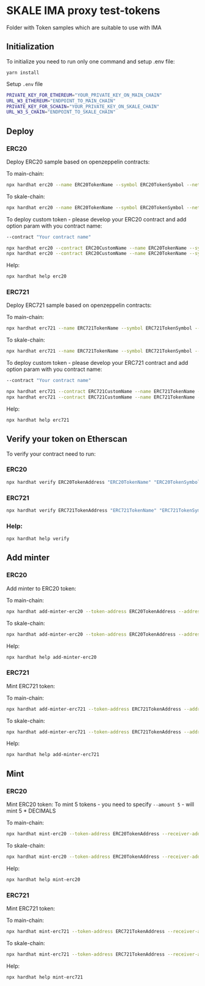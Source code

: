 <!-- SPDX-License-Identifier: (AGPL-3.0-only OR CC-BY-4.0) -->

# SKALE IMA proxy test-tokens

Folder with Token samples which are suitable to use with IMA

## Initialization

To initialize you need to run only one command and setup .env file:

`yarn install`


Setup `.env` file

```bash
PRIVATE_KEY_FOR_ETHEREUM="YOUR_PRIVATE_KEY_ON_MAIN_CHAIN"
URL_W3_ETHEREUM="ENDPOINT_TO_MAIN_CHAIN"
PRIVATE_KEY_FOR_SCHAIN="YOUR_PRIVATE_KEY_ON_SKALE_CHAIN"
URL_W3_S_CHAIN="ENDPOINT_TO_SKALE_CHAIN"
```

## Deploy

### ERC20

Deploy ERC20 sample based on openzeppelin contracts:

To main-chain:

```bash
npx hardhat erc20 --name ERC20TokenName --symbol ERC20TokenSymbol --network mainnet
```

To skale-chain:

```bash
npx hardhat erc20 --name ERC20TokenName --symbol ERC20TokenSymbol --network schain
```

To deploy custom token - please develop your ERC20 contract and add option param with you contract name:

```bash
--contract "Your contract name"

npx hardhat erc20 --contract ERC20CustomName --name ERC20TokenName --symbol ERC20TokenSymbol --network mainnet
npx hardhat erc20 --contract ERC20CustomName --name ERC20TokenName --symbol ERC20TokenSymbol --network schain
```

Help:

```bash
npx hardhat help erc20
```



### ERC721

Deploy ERC721 sample based on openzeppelin contracts:

To main-chain:

```bash
npx hardhat erc721 --name ERC721TokenName --symbol ERC721TokenSymbol --network mainnet
```

To skale-chain:

```bash
npx hardhat erc721 --name ERC721TokenName --symbol ERC721TokenSymbol --network schain
```

To deploy custom token - please develop your ERC721 contract and add option param with you contract name:

```bash
--contract "Your contract name"

npx hardhat erc721 --contract ERC721CustomName --name ERC721TokenName --symbol ERC721TokenSymbol --network mainnet
npx hardhat erc721 --contract ERC721CustomName --name ERC721TokenName --symbol ERC721TokenSymbol --network schain
```

Help:

```bash
npx hardhat help erc721
```


## Verify your token on Etherscan

To verify your contract need to run:

### ERC20

```bash
npx hardhat verify ERC20TokenAddress "ERC20TokenName" "ERC20TokenSymbol" --network mainnet
```


### ERC721

```bash
npx hardhat verify ERC721TokenAddress "ERC721TokenName" "ERC721TokenSymbol" --network mainnet
```

### Help:

```bash
npx hardhat help verify
```

## Add minter

### ERC20

Add minter to ERC20 token:

To main-chain:

```bash
npx hardhat add-minter-erc20 --token-address ERC20TokenAddress --address minterAddress --network mainnet
```

To skale-chain:

```bash
npx hardhat add-minter-erc20 --token-address ERC20TokenAddress --address minterAddress --network schain
```

Help:

```bash
npx hardhat help add-minter-erc20
```


### ERC721

Mint ERC721 token:

To main-chain:

```bash
npx hardhat add-minter-erc721 --token-address ERC721TokenAddress --address minterAddress --network mainnet
```

To skale-chain:

```bash
npx hardhat add-minter-erc721 --token-address ERC721TokenAddress --address minterAddress --network schain
```

Help:

```bash
npx hardhat help add-minter-erc721
```


## Mint

### ERC20

Mint ERC20 token:
To mint 5 tokens - you need to specify `--amount 5` - will mint 5 * DECIMALS

To main-chain:

```bash
npx hardhat mint-erc20 --token-address ERC20TokenAddress --receiver-address receiverAddress --amount amountOfTokens --network mainnet
```

To skale-chain:

```bash
npx hardhat mint-erc20 --token-address ERC20TokenAddress --receiver-address receiverAddress --amount amountOfTokens --network schain
```

Help:

```bash
npx hardhat help mint-erc20
```


### ERC721

Mint ERC721 token:

To main-chain:

```bash
npx hardhat mint-erc721 --token-address ERC721TokenAddress --receiver-address receiverAddress --token-id tokenId --network mainnet
```

To skale-chain:

```bash
npx hardhat mint-erc721 --token-address ERC721TokenAddress --receiver-address receiverAddress --token-id tokenId --network schain
```

Help:

```bash
npx hardhat help mint-erc721
```